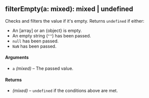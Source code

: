 ## filterEmpty(a: mixed): mixed | undefined

Checks and filters the value if it's empty. Returns `undefined` if either:

* An [array] or an {object} is empty.
* An empty string (`""`) has been passed.
* `null` has been passed.
* `NaN` has been passed.

#### Arguments

* `a` *(mixed)* – The passed value.

#### Returns

* *(mixed)* – `undefined` if the conditions above are met.
